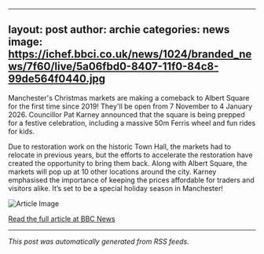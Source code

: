 ---
  layout: post
  author: archie
  categories: news
  image: https://ichef.bbci.co.uk/news/1024/branded_news/7f60/live/5a06fbd0-8407-11f0-84c8-99de564f0440.jpg
  ---
  Manchester's Christmas markets are making a comeback to Albert Square for the first time since 2019! They'll be open from 7 November to 4 January 2026. Councillor Pat Karney announced that the square is being prepped for a festive celebration, including a massive 50m Ferris wheel and fun rides for kids. 

Due to restoration work on the historic Town Hall, the markets had to relocate in previous years, but the efforts to accelerate the restoration have created the opportunity to bring them back. Along with Albert Square, the markets will pop up at 10 other locations around the city. Karney emphasised the importance of keeping the prices affordable for traders and visitors alike. It’s set to be a special holiday season in Manchester!

  ![Article Image](https://ichef.bbci.co.uk/news/1024/branded_news/7f60/live/5a06fbd0-8407-11f0-84c8-99de564f0440.jpg)

  [Read the full article at BBC News](https://www.bbc.com/news/articles/cqxgvqyeqlno?at_medium=RSS&at_campaign=rss)

  ---
  *This post was automatically generated from RSS feeds.*
